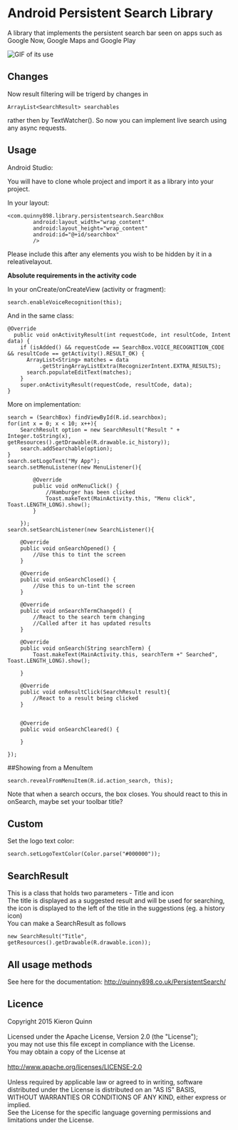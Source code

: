 # Android Persistent Search Library

A library that implements the persistent search bar seen on apps such as Google Now, Google Maps and Google Play

![GIF of its use](https://raw.githubusercontent.com/Quinny898/PersistentSearch/master/resources/search.gif)


## Changes

Now result filtering will be trigerd by changes in

```
ArrayList<SearchResult> searchables
```

rather then by TextWatcher(). So now you can implement live search using any async requests.

## Usage

Android Studio:

You will have to clone whole project and import it as a library into your project.

In your layout:
```
<com.quinny898.library.persistentsearch.SearchBox
        android:layout_width="wrap_content"
		android:layout_height="wrap_content"
        android:id="@+id/searchbox"
        />
```
Please include this after any elements you wish to be hidden by it in a releativelayout.

**Absolute requirements in the activity code**

In your onCreate/onCreateView (activity or fragment):
```
search.enableVoiceRecognition(this);
```
And in the same class:
```
@Override
  public void onActivityResult(int requestCode, int resultCode, Intent data) {
    if (isAdded() && requestCode == SearchBox.VOICE_RECOGNITION_CODE && resultCode == getActivity().RESULT_OK) {
      ArrayList<String> matches = data
          .getStringArrayListExtra(RecognizerIntent.EXTRA_RESULTS);
      search.populateEditText(matches);
    }
    super.onActivityResult(requestCode, resultCode, data);
}
```

More on implementation:
```
search = (SearchBox) findViewById(R.id.searchbox);
for(int x = 0; x < 10; x++){
	SearchResult option = new SearchResult("Result " + Integer.toString(x), getResources().getDrawable(R.drawable.ic_history));
	search.addSearchable(option);
}		
search.setLogoText("My App");
search.setMenuListener(new MenuListener(){

		@Override
		public void onMenuClick() {
			//Hamburger has been clicked
			Toast.makeText(MainActivity.this, "Menu click", Toast.LENGTH_LONG).show();				
		}
			
	});
search.setSearchListener(new SearchListener(){

	@Override
	public void onSearchOpened() {
		//Use this to tint the screen
	}

	@Override
	public void onSearchClosed() {
		//Use this to un-tint the screen
	}

	@Override
	public void onSearchTermChanged() {
		//React to the search term changing
		//Called after it has updated results
	}

	@Override
	public void onSearch(String searchTerm) {
		Toast.makeText(MainActivity.this, searchTerm +" Searched", Toast.LENGTH_LONG).show();
		
	}
	
	@Override
	public void onResultClick(SearchResult result){
		//React to a result being clicked
	}
	
	
	@Override
	public void onSearchCleared() {
				
	}
			
});
```

##Showing from a MenuItem
```
search.revealFromMenuItem(R.id.action_search, this);
```
Note that when a search occurs, the box closes. You should react to this in onSearch, maybe set your toolbar title?

## Custom
Set the logo text color:
```
search.setLogoTextColor(Color.parse("#000000"));
```

## SearchResult
This is a class that holds two parameters - Title and icon<br />
The title is displayed as a suggested result and will be used for searching, the icon is displayed to the left of the title in the suggestions (eg. a history icon)<br />
You can make a SearchResult as follows<br />
```
new SearchResult("Title", getResources().getDrawable(R.drawable.icon));
```

## All usage methods
See here for the documentation: http://quinny898.co.uk/PersistentSearch/

## Licence
Copyright 2015 Kieron Quinn<br />
<br />
Licensed under the Apache License, Version 2.0 (the "License");<br />
you may not use this file except in compliance with the License.<br />
You may obtain a copy of the License at<br />
<br />
   http://www.apache.org/licenses/LICENSE-2.0<br />
<br />
Unless required by applicable law or agreed to in writing, software<br />
distributed under the License is distributed on an "AS IS" BASIS,<br />
WITHOUT WARRANTIES OR CONDITIONS OF ANY KIND, either express or implied.<br />
See the License for the specific language governing permissions and<br />
limitations under the License.
